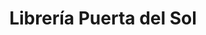 ---
title: "Librería Puerta del Sol"
url: /capital-federal/libreria-puerta-del-sol/
shop: libros
---